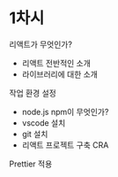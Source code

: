 # 1차시
리액트가 무엇인가?
- 리액트 전반적인 소개
- 라이브러리에 대한 소개

작업 환경 설정
- node.js npm이 무엇인가?
- vscode 설치
- git 설치
- 리액트 프로젝트 구축 CRA

Prettier 적용
